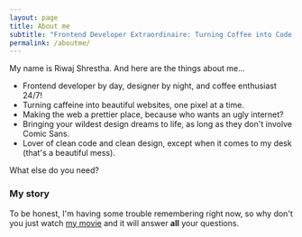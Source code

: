```yaml
---
layout: page
title: About me
subtitle: "Frontend Developer Extraordinaire: Turning Coffee into Code and Designs into Delight!"
permalink: /aboutme/
---
```


My name is Riwaj Shrestha. And here are the things about me...

- Frontend developer by day, designer by night, and coffee enthusiast 24/7!
- Turning caffeine into beautiful websites, one pixel at a time.
- Making the web a prettier place, because who wants an ugly internet?
- Bringing your wildest design dreams to life, as long as they don't involve Comic Sans.
- Lover of clean code and clean design, except when it comes to my desk (that's a beautiful mess).

What else do you need?

### My story

To be honest, I'm having some trouble remembering right now, so why don't you just watch [my movie](https://en.wikipedia.org/wiki/The_Princess_Bride_%28film%29) and it will answer **all** your questions.
